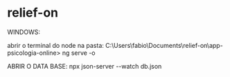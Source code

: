 # relief-on

WINDOWS:

abrir o terminal do node
na pasta:
C:\Users\fabio\Documents\relief-on\app-psicologia-online>
ng serve -o

ABRIR O DATA BASE:
npx json-server --watch db.json


